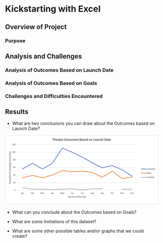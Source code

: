 # Kickstarting with Excel

## Overview of Project

### Purpose

## Analysis and Challenges

### Analysis of Outcomes Based on Launch Date

### Analysis of Outcomes Based on Goals

### Challenges and Difficulties Encountered

## Results

- What are two conclusions you can draw about the Outcomes based on Launch Date?

<img src="Resources/Theater_Outcomes_vs_Launch.png" alt="your alt text" width="600"/>

- What can you conclude about the Outcomes based on Goals?

- What are some limitations of this dataset?

- What are some other possible tables and/or graphs that we could create?
